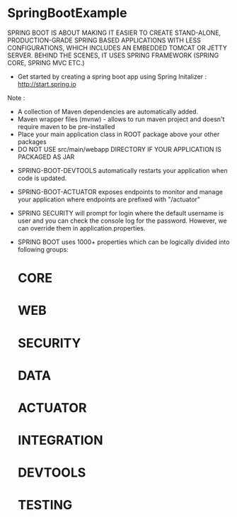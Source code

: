 # SpringBootExample

SPRING BOOT IS ABOUT MAKING IT EASIER TO CREATE STAND-ALONE, PRODUCTION-GRADE SPRING BASED APPLICATIONS WITH LESS CONFIGURATIONS, WHICH INCLUDES AN EMBEDDED TOMCAT OR JETTY SERVER. BEHIND THE SCENES, IT USES SPRING FRAMEWORK (SPRING CORE, SPRING MVC ETC.)

- Get started by creating a spring boot app using Spring Initalizer :
        http://start.spring.io

Note :
 * A collection of Maven dependencies are automatically added.
 * Maven wrapper files (mvnw) - allows to run maven project and doesn't require maven to be pre-installed
 * Place your main application class in ROOT package above your other packages
 * DO NOT USE src/main/webapp DIRECTORY IF YOUR APPLICATION IS PACKAGED AS JAR
 
 - SPRING-BOOT-DEVTOOLS automatically restarts your application when code is updated.
 
 - SPRING-BOOT-ACTUATOR exposes endpoints to monitor and manage your application where endpoints are prefixed with "/actuator"
 
 - SPRING SECURITY will prompt for login where the default username is user and you can check the console log for the password.    However, we can override them in application.properties.

- SPRING BOOT uses 1000+ properties which can be logically divided into following groups:
    # CORE
    # WEB
    # SECURITY
    # DATA
    # ACTUATOR
    # INTEGRATION
    # DEVTOOLS
    # TESTING
    
 
 


